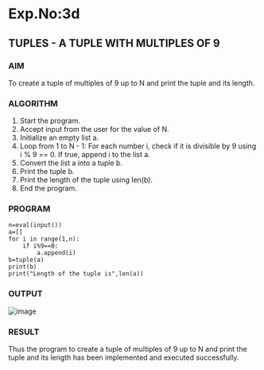 # Exp.No:3d  
## TUPLES - A TUPLE WITH MULTIPLES OF 9

### AIM  
To create a tuple of multiples of 9 up to N and print the tuple and its length.

### ALGORITHM

1. Start the program.
2. Accept input from the user for the value of N.
3. Initialize an empty list a.
4. Loop from 1 to N - 1:
  For each number i, check if it is divisible by 9 using i % 9 == 0.
  If true, append i to the list a.
5. Convert the list a into a tuple b.
6. Print the tuple b.
7. Print the length of the tuple using len(b).
8. End the program.

### PROGRAM

```
n=eval(input())
a=[]
for i in range(1,n):
    if i%9==0:
        a.append(i)
b=tuple(a)
print(b)
print("Length of the tuple is",len(a))

```

### OUTPUT
![image](https://github.com/user-attachments/assets/8af2f190-019a-4d42-93b2-177d7b642ca3)

### RESULT

Thus the program to create a tuple of multiples of 9 up to N and print the tuple and its length has been implemented and executed successfully.
